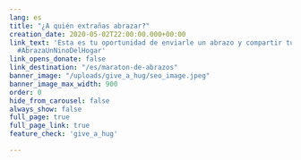 ```yaml
---
lang: es
title: "¿A quién extrañas abrazar?"
creation_date: 2020-05-02T22:00:00.000+00:00
link_text: 'Esta es tu oportunidad de enviarle un abrazo y compartir tu amor. #MaratonDeAbrazos
  #AbrazaUnNinoDelHogar'
link_opens_donate: false
link_destination: "/es/maraton-de-abrazos"
banner_image: "/uploads/give_a_hug/seo_image.jpeg"
banner_image_max_width: 900
order: 0
hide_from_carousel: false
always_show: false
full_page: true
full_page_link: true
feature_check: 'give_a_hug'

---
```

